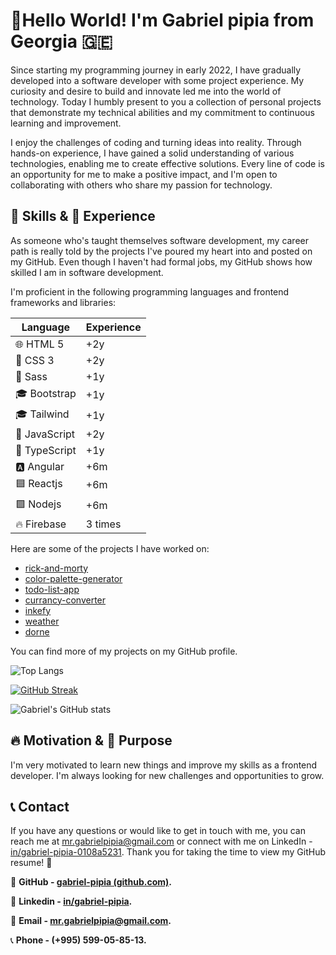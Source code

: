 
# 👋Hello World! I'm Gabriel pipia from Georgia 🇬🇪

Since starting my programming journey in early 2022, I have gradually developed into a software developer with some project experience. My curiosity and desire to build and innovate led me into the world of technology. Today I humbly present to you a collection of personal projects that demonstrate my technical abilities and my commitment to continuous learning and improvement.

   I enjoy the challenges of coding and turning ideas into reality. Through hands-on experience, I have gained a solid understanding of various technologies, enabling me to create effective solutions. Every line of code is an opportunity for me to make a positive impact, and I'm open to collaborating with others who share my passion for technology.

## 🚀 Skills & 💼 Experience

As someone who's taught themselves software development, my career path is really told by the projects I've poured my heart into and posted on my GitHub. Even though I haven't had formal jobs, my GitHub shows how skilled I am in software development.

I'm proficient in the following programming languages and frontend frameworks and libraries:

| Language       | Experience |
|----------------|------------|
| 🌐 HTML 5      | +2y        |
| 🎨 CSS 3       | +2y        |
| 🎨 Sass        | +1y        |
| 🎓 Bootstrap   | +1y        |
| 🎓 Tailwind    | +1y        |
| 🚀 JavaScript  | +2y        |
| 🚀 TypeScript  | +1y        |
| 🅰️ Angular     | +6m        |
| 🟦 Reactjs     | +6m        |
| 🟩 Nodejs      | +6m        |
| 🔥 Firebase    | 3 times    |

Here are some of the projects I have worked on:

- [rick-and-morty](https://gp-rick-and-morty.netlify.app)
- [color-palette-generator](https://gp-color-palette-generator.netlify.app)
- [todo-list-app](https://gp-todo-list-app.netlify.app)
- [currancy-converter](https://gp-currancy-converter.netlify.app)
- [inkefy](https://gp-inkefy.netlify.app)
- [weather](https://gp-weather.netlify.app/)
- [dorne](https://gp-dorne.netlify.app/)

You can find more of my projects on my GitHub profile.

![Top Langs](https://github-readme-stats.vercel.app/api/top-langs/?username=gabriel-pipia&layout=compact)

[![GitHub Streak](https://github-readme-streak-stats.herokuapp.com?user=gabriel-pipia&theme=ambient-gradient&border_radius=5&date_format=j%20M%5B%20Y%5D&border=EBEBEB)](https://git.io/streak-stats)

![Gabriel's GitHub stats](https://github-readme-stats.vercel.app/api?username=gabriel-pipia&theme=ambient_gradient&show_icons=true)

## 🔥 Motivation & 🎯 Purpose

I'm very motivated to learn new things and improve my skills as a frontend developer. I'm always looking for new challenges and opportunities to grow.

## 📞 Contact

If you have any questions or would like to get in touch with me, you can reach me at mr.gabrielpipia@gmail.com or connect with me on LinkedIn - [in/gabriel-pipia-0108a5231](https://www.linkedin.com/in/gabriel-pipia-0108a5231). Thank you for taking the time to view my GitHub resume! 🤝

🔗 **GitHub - [gabriel-pipia (github.com)](https://github.com/gabriel-pipia).**

🔗 **Linkedin - [in/gabriel-pipia](https://www.linkedin.com/in/gabriel-pipia).**

📩 **Email - mr.gabrielpipia@gmail.com.**

 📞 **Phone - (+995) 599-05-85-13.**
